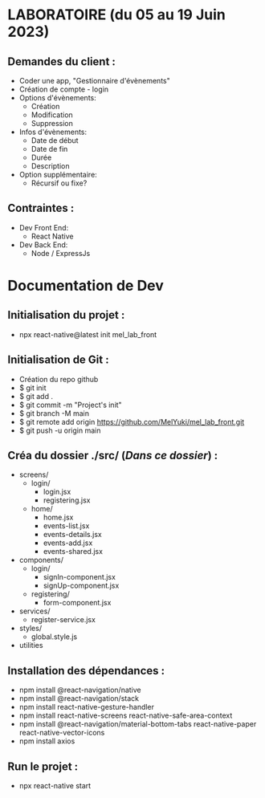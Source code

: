 # LABORATOIRE (du 05 au 19 Juin 2023)
## Demandes du client :
- Coder une app, "Gestionnaire d'évènements"
- Création de compte - login
- Options d'évènements:
   * Création
   * Modification
   * Suppression
- Infos d'évènements:
   * Date de début
   * Date de fin
   * Durée
   * Description
- Option supplémentaire:
   * Récursif ou fixe?

## Contraintes :
- Dev Front End:
   * React Native
- Dev Back End:
   * Node / ExpressJs

# Documentation de Dev

## Initialisation du projet :
   - npx react-native@latest init mel_lab_front
## Initialisation de Git :
   - Création du repo github
   - $ git init
   - $ git add .
   - $ git commit -m "Project's init"
   - $ git branch -M main
   - $ git remote add origin https://github.com/MelYuki/mel_lab_front.git
   - $ git push -u origin main
## Créa du dossier ./src/ (<i>Dans ce dossier</i>) :
   - screens/
      * login/
         * login.jsx
         * registering.jsx
      * home/
         * home.jsx
         * events-list.jsx
         * events-details.jsx
         * events-add.jsx
         * events-shared.jsx
   - components/
      * login/
         * signIn-component.jsx
         * signUp-component.jsx
      * registering/
         * form-component.jsx
   - services/
      * register-service.jsx
   - styles/
      * global.style.js
   - utilities
## Installation des dépendances :
   - npm install @react-navigation/native
   - npm install @react-navigation/stack
   - npm install react-native-gesture-handler
   - npm install react-native-screens react-native-safe-area-context
   - npm install @react-navigation/material-bottom-tabs react-native-paper react-native-vector-icons
   - npm install axios
## Run le projet :
   - npx react-native start